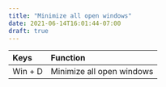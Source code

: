 ```yaml
---
title: "Minimize all open windows"
date: 2021-06-14T16:01:44-07:00
draft: true
---
```


| Keys                       | Function                                               |
|:---------------------------|:-------------------------------------------------------| 
| Win + D 	                 | Minimize all open windows                              |
